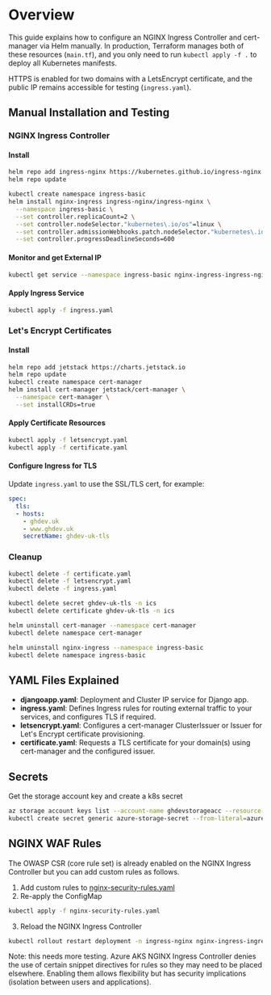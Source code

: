 # Overview
This guide explains how to configure an NGINX Ingress Controller and cert-manager via Helm manually. In production, Terraform manages both of these resources (`main.tf`), and you only need to run `kubectl apply -f .` to deploy all Kubernetes manifests.

HTTPS is enabled for two domains with a LetsEncrypt certificate, and the public IP remains accessible for testing (`ingress.yaml`).

## Manual Installation and Testing

### NGINX Ingress Controller

#### Install
```bash
helm repo add ingress-nginx https://kubernetes.github.io/ingress-nginx
helm repo update

kubectl create namespace ingress-basic
helm install nginx-ingress ingress-nginx/ingress-nginx \
  --namespace ingress-basic \
  --set controller.replicaCount=2 \
  --set controller.nodeSelector."kubernetes\.io/os"=linux \
  --set controller.admissionWebhooks.patch.nodeSelector."kubernetes\.io/os"=linux \
  --set controller.progressDeadlineSeconds=600
```

#### Monitor and get External IP
```bash
kubectl get service --namespace ingress-basic nginx-ingress-ingress-nginx-controller --output wide --watch
```

#### Apply Ingress Service
```bash
kubectl apply -f ingress.yaml
```

### Let's Encrypt Certificates

#### Install
```bash
helm repo add jetstack https://charts.jetstack.io
helm repo update
kubectl create namespace cert-manager
helm install cert-manager jetstack/cert-manager \
  --namespace cert-manager \
  --set installCRDs=true
```

#### Apply Certificate Resources
```bash
kubectl apply -f letsencrypt.yaml
kubectl apply -f certificate.yaml
```

#### Configure Ingress for TLS
Update `ingress.yaml` to use the SSL/TLS cert, for example:
```yaml
spec:
  tls:
  - hosts:
    - ghdev.uk
    - www.ghdev.uk
    secretName: ghdev-uk-tls
```

### Cleanup
```bash
kubectl delete -f certificate.yaml
kubectl delete -f letsencrypt.yaml
kubectl delete -f ingress.yaml

kubectl delete secret ghdev-uk-tls -n ics
kubectl delete certificate ghdev-uk-tls -n ics

helm uninstall cert-manager --namespace cert-manager
kubectl delete namespace cert-manager

helm uninstall nginx-ingress --namespace ingress-basic
kubectl delete namespace ingress-basic
```

## YAML Files Explained
- **djangoapp.yaml**: Deployment and Cluster IP service for Django app.
- **ingress.yaml**: Defines Ingress rules for routing external traffic to your services, and configures TLS if required.
- **letsencrypt.yaml**: Configures a cert-manager ClusterIssuer or Issuer for Let's Encrypt certificate provisioning.
- **certificate.yaml**: Requests a TLS certificate for your domain(s) using cert-manager and the configured issuer.

## Secrets
Get the storage account key and create a k8s secret
```bash
az storage account keys list --account-name ghdevstorageacc --resource-group ghdev-rg --query "[0].value" -o tsv
kubectl create secret generic azure-storage-secret --from-literal=azurestorageaccountkey=<account-key>
```

## NGINX WAF Rules
The OWASP CSR (core rule set) is already enabled on the NGINX Ingress Controller but you can add custom rules as follows.

1. Add custom rules to [nginx-security-rules.yaml](nginx-security-rules.yaml)
2. Re-apply the ConfigMap
```bash
kubectl apply -f nginx-security-rules.yaml
```
3. Reload the NGINX Ingress Controller
```bash
kubectl rollout restart deployment -n ingress-nginx nginx-ingress-ingress-nginx-controller 
```

Note: this needs more testing. Azure AKS NGINX Ingress Controller denies the use of certain snippet directives for rules so they may need to be placed elsewhere. Enabling them allows flexibility but has security implications (isolation between users and applications).